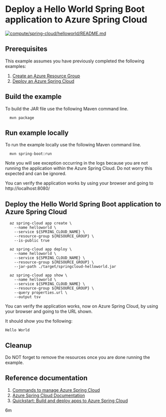
# Deploy a Hello World Spring Boot application to Azure Spring Cloud

[![compute/spring-cloud/helloworld/README.md](https://github.com/Azure-Samples/java-on-azure-examples/actions/workflows/compute_spring-cloud_helloworld_README_md.yml/badge.svg)](https://github.com/Azure-Samples/java-on-azure-examples/actions/workflows/compute_spring-cloud_helloworld_README_md.yml)

## Prerequisites

This example assumes you have previously completed the following examples:

1. [Create an Azure Resource Group](../../../general/group/create/README.md)
1. [Deploy an Azure Spring Cloud](../create/README.md)

<!-- workflow.cron(0 18 * * 2) -->
<!-- workflow.include(../create/README.md) -->

## Build the example

<!-- workflow.run() 

cd compute/spring-cloud/helloworld

  -->

To build the JAR file use the following Maven command line.

```shell
  mvn package
```

## Run example locally

To run the example locally use the following Maven command line.

<!-- workflow.skip() -->
```shell
  mvn spring-boot:run
```

Note you will see exception occurring in the logs because you are not running the
application within the Azure Spring Cloud. Do not worry this expected and can be
ignored.

You can verify the application works by using your browser and going
to http://localhost:8080/

## Deploy the Hello World Spring Boot application to Azure Spring Cloud

```shell
  az spring-cloud app create \
    --name helloworld \
    --service ${SPRING_CLOUD_NAME} \
    --resource-group ${RESOURCE_GROUP} \
    --is-public true

  az spring-cloud app deploy \
    --name helloworld \
    --service ${SPRING_CLOUD_NAME} \
    --resource-group ${RESOURCE_GROUP} \
    --jar-path ./target/springcloud-helloworld.jar

  az spring-cloud app show \
    --name helloworld \
    --service ${SPRING_CLOUD_NAME} \
    --resource-group ${RESOURCE_GROUP} \
    --query properties.url \
    --output tsv
```

You can verify the application works, now on Azure Spring Cloud, by using your 
browser and going to the URL shown.

It should show you the following:

```text
Hello World
```

## Cleanup

<!-- workflow.directOnly()

  export URL=$(az spring-cloud app show \
    --name helloworld \
    --service ${SPRING_CLOUD_NAME} \
    --resource-group ${RESOURCE_GROUP} \
    --query properties.url \
    --output tsv)
  export RESULT=$(curl $URL)

  az group delete --name $RESOURCE_GROUP --yes || true

  if [[ "$RESULT" != *"Hello World"* ]]; then
    echo "Response did not contain 'Hello World'"
    exit 1
  fi
  
  -->

Do NOT forget to remove the resources once you are done running the example.

## Reference documentation

1. [Commands to manage Azure Spring Cloud](https://docs.microsoft.com/cli/azure/spring-cloud)
1. [Azure Spring Cloud Documentation](https://docs.microsoft.com/azure/spring-cloud/)
1. [Quickstart: Build and deploy apps to Azure Spring Cloud](https://docs.microsoft.com/azure/spring-cloud/quickstart-deploy-apps?pivots=programming-language-java)

6m
